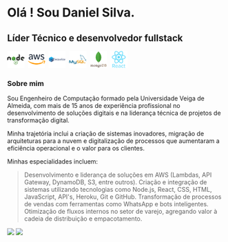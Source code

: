 # Olá ! Sou Daniel Silva.
## Líder Técnico e desenvolvedor fullstack

<div>
  <img src="https://github.com/devicons/devicon/blob/master/icons/nodejs/nodejs-original-wordmark.svg" title="Node.Js" alt="Nodejs" width="40" height="40"/>&nbsp;
  <img src="https://github.com/devicons/devicon/blob/master/icons/amazonwebservices/amazonwebservices-original-wordmark.svg" title="Aws" alt="Aws" width="40" height="40"/>&nbsp;
  <img src="https://github.com/devicons/devicon/blob/master/icons/sequelize/sequelize-original-wordmark.svg" title="Sequelize" alt="Sequelize" width="40" height="40"/>&nbsp;
  <img src="https://github.com/devicons/devicon/blob/master/icons/mysql/mysql-original-wordmark.svg" title="Mysql" alt="Mysql" width="40" height="40"/>&nbsp;
  <img src="https://github.com/devicons/devicon/blob/master/icons/mongodb/mongodb-original-wordmark.svg" title="Mongo" alt="Mongo" width="40" height="40"/>&nbsp;
  <img src="https://github.com/devicons/devicon/blob/master/icons/react/react-original-wordmark.svg" title="React" alt="React" width="40" height="40"/>&nbsp;
</div>

### Sobre mim ###
Sou Engenheiro de Computação formado pela Universidade Veiga de Almeida, com mais de 15 anos de experiência profissional no desenvolvimento de soluções digitais e na liderança técnica de projetos de transformação digital. 

Minha trajetória inclui a criação de sistemas inovadores, migração de arquiteturas para a nuvem e digitalização de processos que aumentaram a eficiência operacional e o valor para os clientes.

Minhas especialidades incluem:

> Desenvolvimento e liderança de soluções em AWS (Lambdas, API Gateway, DynamoDB, S3, entre outros).
> Criação e integração de sistemas utilizando tecnologias como Node.js, React, CSS, HTML, JavaScript, API's, Heroku, Git e GitHub.
> Transformação de processos de vendas com ferramentas como WhatsApp e bots inteligentes.
> Otimização de fluxos internos no setor de varejo, agregando valor à cadeia de distribuição e empacotamento.

<div align = "left">
<img height = "200em" src="https://github-readme-stats.vercel.app/api/top-langs/?username=dte005&show_icons=true&theme=bear&count_private=true"/>
<img height = "200em" src="https://github-readme-stats.vercel.app/api?username=dte005&show_icons=true&show_icons=true&theme=bear&count_private=true" />
</div>
